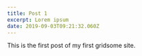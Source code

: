 ```yaml
---
title: Post 1
excerpt: Lorem ipsum
date: 2019-09-03T09:21:32.060Z
---
```

This is the first post of my first gridsome site.
